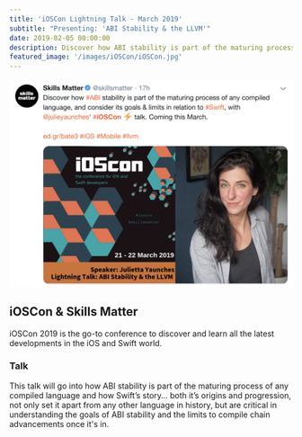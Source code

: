 ```yaml
---
title: 'iOSCon Lightning Talk - March 2019'
subtitle: "Presenting: 'ABI Stability & the LLVM'"
date: 2019-02-05 00:00:00
description: Discover how ABI stability is part of the maturing process of any compiled language, and consider its goals & limits in relation to Swift.
featured_image: '/images/iOSCon/iOSCon.jpg'
---
```


![](/images/iOSCon/llvm-abi-twitter-grab.png)

## iOSCon & Skills Matter

iOSCon 2019 is the go-to conference to discover and learn all the latest developments in the iOS and Swift world.

### Talk

This talk will go into how ABI stability is part of the maturing process of any compiled language and how Swift’s story… both it’s origins and progression, not only set it apart from any other language in history, but are critical in understanding the goals of ABI stability and the limits to compile chain advancements once it's in.
